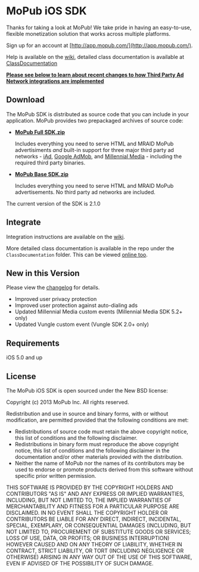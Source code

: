 # MoPub iOS SDK

Thanks for taking a look at MoPub! We take pride in having an easy-to-use, flexible monetization solution that works across multiple platforms.

Sign up for an account at [http://app.mopub.com/](http://app.mopub.com/).

Help is available on the [wiki](https://github.com/mopub/mopub-ios-sdk/wiki/Getting-Started), detailed class documentation is available at [ClassDocumentation](http://htmlpreview.github.com/?https://github.com/mopub/mopub-ios-sdk/blob/master/ClassDocumentation/index.html)

[**Please see below to learn about recent changes to how Third Party Ad Network integrations are implemented**](#changes-to-third-party-ad-network-integrations)

## Download

The MoPub SDK is distributed as source code that you can include in your application.  MoPub provides two prepackaged archives of source code:

- **[MoPub Full SDK.zip](http://bit.ly/180lUGi)**

  Includes everything you need to serve HTML and MRAID MoPub advertisiments *and* built-in support for three major third party ad networks - [iAd](http://advertising.apple.com/), [Google AdMob](http://www.google.com/ads/admob/), and [Millennial Media](http://www.millennialmedia.com/) - including the required third party binaries.

- **[MoPub Base SDK.zip](http://bit.ly/19pPR1r)**

  Includes everything you need to serve HTML and MRAID MoPub advertisements.  No third party ad networks are included.

The current version of the SDK is 2.1.0

## Integrate

Integration instructions are available on the [wiki](https://github.com/mopub/mopub-ios-sdk/wiki/Getting-Started).

More detailed class documentation is available in the repo under the `ClassDocumentation` folder.  This can be viewed [online too](http://htmlpreview.github.com/?https://github.com/mopub/mopub-ios-sdk/blob/master/ClassDocumentation/index.html).

## New in this Version

Please view the [changelog](https://github.com/mopub/mopub-ios-sdk/blob/master/CHANGELOG.md) for details.

- Improved user privacy protection
- Improved user protection against auto-dialing ads
- Updated Millennial Media custom events (Millennial Media SDK 5.2+ only)
- Updated Vungle custom event (Vungle SDK 2.0+ only)

## Requirements

iOS 5.0 and up

## License

The MoPub iOS SDK is open sourced under the New BSD license:

Copyright (c) 2013 MoPub Inc.
All rights reserved.

Redistribution and use in source and binary forms, with or without modification, are permitted provided that the following conditions are met:

* Redistributions of source code must retain the above copyright notice, this list of conditions and the following disclaimer.
* Redistributions in binary form must reproduce the above copyright notice, this list of conditions and the following disclaimer in the documentation and/or other materials provided with the distribution.
* Neither the name of MoPub nor the names of its contributors may be used to endorse or promote products derived from this software without specific prior written permission.

THIS SOFTWARE IS PROVIDED BY THE COPYRIGHT HOLDERS AND CONTRIBUTORS "AS IS" AND ANY EXPRESS OR IMPLIED WARRANTIES, INCLUDING, BUT NOT LIMITED TO, THE IMPLIED WARRANTIES OF MERCHANTABILITY AND FITNESS FOR A PARTICULAR PURPOSE ARE DISCLAIMED. IN NO EVENT SHALL THE COPYRIGHT HOLDER OR CONTRIBUTORS BE LIABLE FOR ANY DIRECT, INDIRECT, INCIDENTAL, SPECIAL, EXEMPLARY, OR CONSEQUENTIAL DAMAGES (INCLUDING, BUT NOT LIMITED TO, PROCUREMENT OF SUBSTITUTE GOODS OR SERVICES; LOSS OF USE, DATA, OR PROFITS; OR BUSINESS INTERRUPTION) HOWEVER CAUSED AND ON ANY THEORY OF LIABILITY, WHETHER IN CONTRACT, STRICT LIABILITY, OR TORT (INCLUDING NEGLIGENCE OR OTHERWISE) ARISING IN ANY WAY OUT OF THE USE OF THIS SOFTWARE, EVEN IF ADVISED OF THE POSSIBILITY OF SUCH DAMAGE.